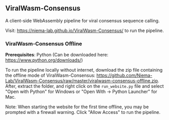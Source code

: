 ## ViralWasm-Consensus 

A client-side WebAssembly pipeline for viral consensus sequence calling. 

Visit: https://niema-lab.github.io/ViralWasm-Consensus/ to run the pipeline.

### ViralWasm-Consensus Offline
**Prerequisites**: Python (Can be downloaded here: https://www.python.org/downloads/)

To run the pipeline locally without internet, download the zip file containing the offline mode of ViralWasm-Consensus: https://github.com/Niema-Lab/ViralWasm-Consensus/raw/master/viralwasm-consensus-offline.zip. After, extract the folder, and right click on the `run_website.py` file and select "Open with Python" for Windows or "Open With -> Python Launcher" for Mac. 

Note: When starting the website for the first time offline, you may be prompted with a firewall warning. Click "Allow Access" to run the pipeline.
